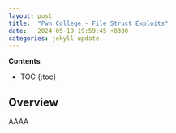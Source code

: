 ```yaml
---
layout: post
title:  "Pwn College - File Struct Exploits"
date:   2024-05-19 19:59:45 +0300
categories: jekyll update
---
```


**Contents**
* TOC
{:toc}
## Overview

AAAA
